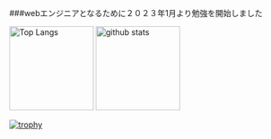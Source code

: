 ###webエンジニアとなるために２０２３年1月より勉強を開始しました

<p align="left"> 
  <img alt="Top Langs" height="150px" src="https://github-readme-stats.vercel.app/api/top-langs/?username=Satoshi170&layout=compact&show_icons=true&theme=onedark" />
  <img alt="github stats" height="150px" src="https://github-readme-stats.vercel.app/api?username=Satoshi170&theme=onedark&show_icons=ture" />
</p>

[![trophy](https://github-profile-trophy.vercel.app/?username=Satoshi170&theme=onedark&column=7
)](https://github.com/ryo-ma/github-profile-trophy)
<!--
**Satoshi170/Satoshi170** is a ✨ _special_ ✨ repository because its `README.md` (this file) appears on your GitHub profile.

Here are some ideas to get you started:

- 🔭 I’m currently working on ...
- 🌱 I’m currently learning ...
- 👯 I’m looking to collaborate on ...
- 🤔 I’m looking for help with ...
- 💬 Ask me about ...
- 📫 How to reach me: ...
- 😄 Pronouns: ...
- ⚡ Fun fact: ...
-->
